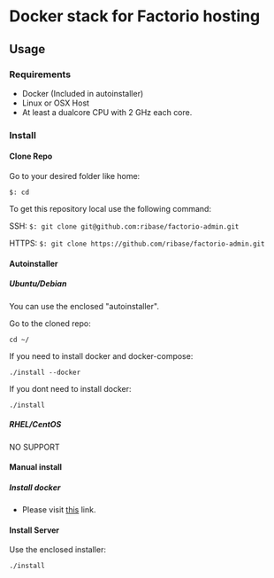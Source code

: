 # Docker stack for Factorio hosting

## Usage

### Requirements

- Docker (Included in autoinstaller)
- Linux or OSX Host
- At least a dualcore CPU with 2 GHz each core.

### Install

#### Clone Repo
Go to your desired folder like home:

`$: cd`

To get this repository local use the following command:

SSH: `$: git clone git@github.com:ribase/factorio-admin.git`

HTTPS: `$: git clone https://github.com/ribase/factorio-admin.git`

#### Autoinstaller

##### Ubuntu/Debian

You can use the enclosed "autoinstaller".

Go to the cloned repo:

`cd ~/`

If you need to install docker and docker-compose:

`./install --docker`

If you dont need to install docker:

`./install`

##### RHEL/CentOS

NO SUPPORT

#### Manual install

##### Install docker

- Please visit [this](https://docs.docker.com/engine/installation/) link.

#### Install Server

Use the enclosed installer:

`./install`

